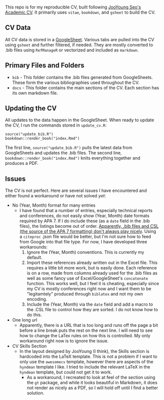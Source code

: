 
This repo is for my reproducible CV, built following [JooYoung Seo's Academic CV](https://github.com/jooyoungseo/jy_CV). It primarily uses `vitae`, `bookdown`, and `gsheet` to build the CV.

## CV Data

All CV data is stored in a [GoogleSheet](https://docs.google.com/spreadsheets/d/1qbMpXHXm41q69prUVjpQFfP_mMXjORNxFP_IbAoCuKo/edit#gid=1760172285). Various tabs are pulled into the CV using `gsheet` and further filtered, if needed. They are mostly converted to .bib files using `RefManageR` or vectorized and included as `markdown`.

## Primary Files and Folders

  * `bib` - This folder contains the .bib files generated from GoogleSheets. These form the various bibliographies used throughout the CV.
  * `docs` - This folder contains the main sections of the CV. Each section has its own markdown file.
  
## Updating the CV

All updates to the data happen in the GoogleSheet. When ready to update the CV, I run the commands stored in `update_cv.R`:

```
source("update_bib.R")
bookdown::render_book("index.Rmd")
```

The first line, `source("update_bib.R")` pulls the latest data from GoogleSheets and updates the .bib files. The second line, `bookdown::render_book("index.Rmd")` knits everything together and produces a PDF.

## Issues

The CV is not perfect. Here are several issues I have encountered and either found a workaround or have not solved *yet*:

  * No (Year, Month) format for many entries
    + I have found that a number of entries, especially technical reports and conferences, do not easily show (Year, Month) date formats required by APA 7. If I do include these (as a `date` field in the .bib files), the listings become out of order. [Apparently, .bib files and CSL (the source of the APA 7 formatting) don't always play nicely](https://github.com/citation-style-language/styles/issues/4825#issuecomment-633665114). Using a `citeproc` .json file would be better, but I'm not sure how to feed from Google into that file type. For now, I have developed three workarounds:
      1. Ignore the (Year, Month) conventions. This is currently my default.
      2. Import these references already written out in the Excel file. This requires a little bit more work, but is easily done. Each reference is on a row, made from columns already used for the .bib files as well as some fancy use of Excel/GoogleSheet's `concatenate` function. This works well, but I feel it is cheating, especially since my CV is mostly conferences right now and I want them to be "legitamtely" produced through `biblatex` and not my own encoding.
      3. Include the (Year, Month) via the `date` field and add a macro to the .CSL file to control how they are sorted. I do not know how to do this.
  * One long url
    + Apparently, there is a URL that is too long and runs off the page a bit before a line break puts the rest on the next line. I will need to see how to change the LaTex rules on how this is controlled. My only workaround right now is to ignore the issue.
  * CV Skills Section
    + In the layout designed by JooYoung (I think), the Skills section is hardcoded into the LaTeX template. This is not a problem if I want to only use the `awesomecv` template, however there are aspects of the `hyndman` template I like. I tried to include the relevant LaTeX in the `hyndman` template, but could not get it to work.
      + As a workaround, I recreated to look at feel of the section using the `gt` package, and while it looks beautiful in Markdown, it does not render as nicely as a PDF, so I will hold off until I find a better solution.
